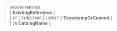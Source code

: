 > `SHOW` `REFERENCE` <br>
      \[ **ExistingReference** \] <br>
      \[ `AT` \[ `TIMESTAMP` | `COMMIT` \] **TimestampOrCommit** \] <br>
      \[ `IN` **CatalogName** \]